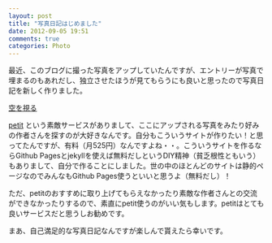 ```yaml
---
layout: post
title: "写真日記はじめました"
date: 2012-09-05 19:51
comments: true
categories: Photo
---
```


最近、このブログに撮った写真をアップしていたんですが、エントリーが写真で埋まるのもあれだし、独立させたほうが見てもらうにも良いと思ったので写真日記を新しく作りました。

[空を視る](http://yukihr.github.com/photo/)

[petit](http://www.petit.cc/) という素敵サービスがありまして、ここにアップされる写真をみたり好みの作者さんを探すのが大好きなんです。自分もこういうサイトが作りたい！と思ってたんですが、有料（月525円）なんですよね・・。こういうサイトを作るならGithub Pagesとjekyllを使えば無料だしというDIY精神（貧乏根性ともいう）もありまして、自分で作ることにしました。世の中のほとんどのサイトは静的ページなのでみんなもGithub Pages使うといいと思うよ（無料だし）！

ただ、petitのおすすめに取り上げてもらえなかったり素敵な作者さんとの交流ができなかったりするので、素直にpetit使うのがいい気もします。petitはとても良いサービスだと思うしお勧めです。

まあ、自己満足的な写真日記なんですが楽しんで貰えたら幸いです。
